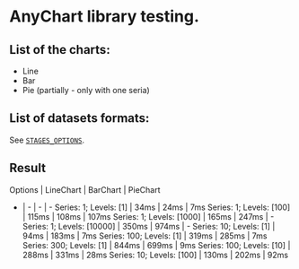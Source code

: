 # AnyChart library testing.

## List of the charts:
- Line
- Bar
- Pie (partially - only with one seria)

## List of datasets formats:
See [`STAGES_OPTIONS`](https://github.com/BEGEMOT9I/test-charts/blob/__name__/src/lib/constants/testing.tsx).

## Result
Options | LineChart | BarChart | PieChart
- | - | - | -
Series: 1; Levels: [1] | 34ms | 24ms | 7ms
Series: 1; Levels: [100] | 115ms | 108ms | 107ms
Series: 1; Levels: [1000] | 165ms | 247ms | -
Series: 1; Levels: [10000] | 350ms | 974ms | -
Series: 10; Levels: [1] | 94ms | 183ms | 7ms
Series: 100; Levels: [1] | 319ms | 285ms | 7ms
Series: 300; Levels: [1] | 844ms | 699ms | 9ms
Series: 100; Levels: [10] | 288ms | 331ms | 28ms
Series: 10; Levels: [100] | 130ms | 202ms | 92ms
